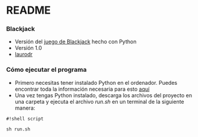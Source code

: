 # README #

### Blackjack ###

* Versión del [juego de Blackjack](https://es.wikipedia.org/wiki/Blackjack) hecho con Python
* Versión 1.0
* [laurodr](https://github.com/laurodr/)

### Cómo ejecutar el programa ###

* Primero necesitas tener instalado Python en el ordenador. Puedes encontrar toda la información necesaria para esto [aquí](https://www.python.org/about/gettingstarted/) 
* Una vez tengas Python instalado, descarga los archivos del proyecto en una carpeta y ejecuta el archivo *run.sh* en un terminal de la siguiente manera: 

```
#!shell script

sh run.sh
```
